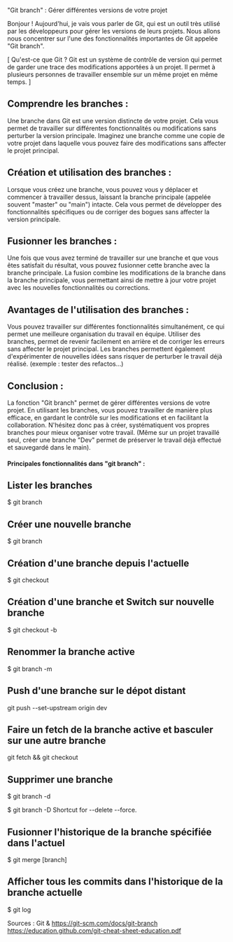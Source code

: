 "Git branch" : Gérer différentes versions de votre projet

Bonjour ! 
Aujourd'hui, je vais vous parler de Git, qui est un outil très utilisé par les développeurs pour gérer les versions de leurs projets.
Nous allons nous concentrer sur l'une des fonctionnalités importantes de Git appelée "Git branch".

[ Qu'est-ce que Git ?
Git est un système de contrôle de version qui permet de garder une trace des modifications apportées à un projet.
Il permet à plusieurs personnes de travailler ensemble sur un même projet en même temps. ]

## Comprendre les branches :
Une branche dans Git est une version distincte de votre projet.
Cela vous permet de travailler sur différentes fonctionnalités ou modifications sans perturber la version principale.
Imaginez une branche comme une copie de votre projet dans laquelle vous pouvez faire des modifications sans affecter le projet principal.

## Création et utilisation des branches :
Lorsque vous créez une branche, vous pouvez vous y déplacer et commencer à travailler dessus, laissant la branche principale (appelée souvent "master" ou "main") intacte.
Cela vous permet de développer des fonctionnalités spécifiques ou de corriger des bogues sans affecter la version principale.

## Fusionner les branches :
Une fois que vous avez terminé de travailler sur une branche et que vous êtes satisfait du résultat, vous pouvez fusionner cette branche avec la branche principale.
La fusion combine les modifications de la branche dans la branche principale, vous permettant ainsi de mettre à jour votre projet avec les nouvelles fonctionnalités ou corrections.

## Avantages de l'utilisation des branches :
Vous pouvez travailler sur différentes fonctionnalités simultanément, ce qui permet une meilleure organisation du travail en équipe.
Utiliser des branches, permet de revenir facilement en arrière et de corriger les erreurs sans affecter le projet principal.
Les branches permettent également d'expérimenter de nouvelles idées sans risquer de perturber le travail déjà réalisé. (exemple : tester des refactos...)

## Conclusion :
La fonction "Git branch" permet de gérer différentes versions de votre projet.
En utilisant les branches, vous pouvez travailler de manière plus efficace, en gardant le contrôle sur les modifications et en facilitant la collaboration.
N'hésitez donc pas à créer, systématiquent vos propres branches pour mieux organiser votre travail.
(Même sur un projet travaillé seul, créer une branche "Dev" permet de préserver le travail déjà effectué et sauvegardé dans le main).

#### Principales fonctionnalités dans "git branch" :
## Lister les branches
$ git branch

## Créer une nouvelle branche
$ git branch <branchname>

## Création d'une branche depuis l'actuelle
$ git checkout <branchname>

## Création d'une branche et Switch sur nouvelle branche
$ git checkout -b <branchname>

## Renommer la branche active
$ git branch -m <nouveauNomDeLaBranche>

## Push d'une branche sur le dépot distant
git push --set-upstream origin dev

## Faire un fetch de la branche active et basculer sur une autre branche
git fetch && git checkout <branchname>

## Supprimer une branche
$ git branch -d <branchname>

$ git branch -D <branchname>
Shortcut for --delete --force. 

## Fusionner l'historique de la branche spécifiée dans l'actuel
$ git merge [branch] 

## Afficher tous les commits dans l'historique de la branche actuelle
 $ git log 

Sources : Git & https://git-scm.com/docs/git-branch
https://education.github.com/git-cheat-sheet-education.pdf


